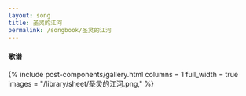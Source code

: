 ```yaml
---
layout: song
title: 圣灵的江河
permalink: /songbook/圣灵的江河
---
```


#### 歌谱

{% include post-components/gallery.html
    columns = 1
    full_width = true
    images = "/library/sheet/圣灵的江河.png,"
%}
